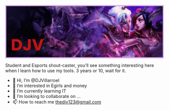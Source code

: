  <img align="center" alt="Coding" width="700" src="banner.png">



Student and Esports shout-caster, you'll see something interesting here when I learn how to use my tools. 3 years or 10, wait for it.



- 👋 Hi, I’m @DJVillarroel
- 👀 I’m interested in Egirls and money
- 🌱 I’m currently learning IT
- 💞️ I’m looking to collaborate on ...
- 📫 How to reach me thedjv123@gmail.com

<!---
DJVillarroel/DJVillarroel is a ✨ special ✨ repository because its `README.md` (this file) appears on your GitHub profile.
You can click the Preview link to take a look at your changes.
--->
